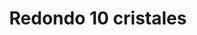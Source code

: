---
title: Redondo 10 cristales
date: 
draft: false

# descripcion
description : Aros de plata y cristal

materials: Plata 925

color: Plateado y cristal

dimensions: 1,8cm largo

code: 01-07-0400

type: "Aros"

categories: []

# Images
# first image will be shown in the product page
images:
  # - image: "images/path_to_image"
  # La ubicacion de las imagenes es imagenes/Aros/Aros.Cristal engarzado/01-07-0400-redondo-10-cristales
  - image: "./images/aros/cristal_engarzado/01-07-0400-redondo-10-cristales_a.JPG"
  - image: "./images/aros/cristal_engarzado/01-07-0400-redondo-10-cristales_b.JPG"
---